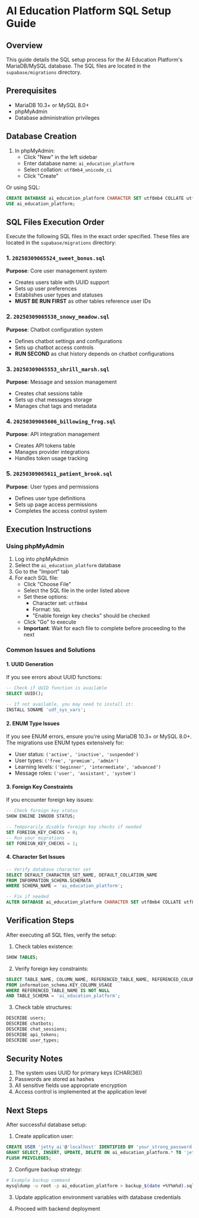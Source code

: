 # AI Education Platform SQL Setup Guide

## Overview

This guide details the SQL setup process for the AI Education Platform's MariaDB/MySQL database. The SQL files are located in the `supabase/migrations` directory.

## Prerequisites

- MariaDB 10.3+ or MySQL 8.0+
- phpMyAdmin
- Database administration privileges

## Database Creation

1. In phpMyAdmin:
   - Click "New" in the left sidebar
   - Enter database name: `ai_education_platform`
   - Select collation: `utf8mb4_unicode_ci`
   - Click "Create"

Or using SQL:
```sql
CREATE DATABASE ai_education_platform CHARACTER SET utf8mb4 COLLATE utf8mb4_unicode_ci;
USE ai_education_platform;
```

## SQL Files Execution Order

Execute the following SQL files in the exact order specified. These files are located in the `supabase/migrations` directory:

### 1. `20250309065524_sweet_bonus.sql`
**Purpose**: Core user management system
- Creates users table with UUID support
- Sets up user preferences
- Establishes user types and statuses
- **MUST BE RUN FIRST** as other tables reference user IDs

### 2. `20250309065538_snowy_meadow.sql`
**Purpose**: Chatbot configuration system
- Defines chatbot settings and configurations
- Sets up chatbot access controls
- **RUN SECOND** as chat history depends on chatbot configurations

### 3. `20250309065553_shrill_marsh.sql`
**Purpose**: Message and session management
- Creates chat sessions table
- Sets up chat messages storage
- Manages chat tags and metadata

### 4. `20250309065606_billowing_frog.sql`
**Purpose**: API integration management
- Creates API tokens table
- Manages provider integrations
- Handles token usage tracking

### 5. `20250309065611_patient_brook.sql`
**Purpose**: User types and permissions
- Defines user type definitions
- Sets up page access permissions
- Completes the access control system

## Execution Instructions

### Using phpMyAdmin

1. Log into phpMyAdmin
2. Select the `ai_education_platform` database
3. Go to the "Import" tab
4. For each SQL file:
   - Click "Choose File"
   - Select the SQL file in the order listed above
   - Set these options:
     - Character set: `utf8mb4`
     - Format: `SQL`
     - "Enable foreign key checks" should be checked
   - Click "Go" to execute
   - **Important**: Wait for each file to complete before proceeding to the next

### Common Issues and Solutions

#### 1. UUID Generation
If you see errors about UUID functions:
```sql
-- Check if UUID function is available
SELECT UUID();

-- If not available, you may need to install it:
INSTALL SONAME 'udf_sys_vars';
```

#### 2. ENUM Type Issues
If you see ENUM errors, ensure you're using MariaDB 10.3+ or MySQL 8.0+. The migrations use ENUM types extensively for:
- User status: `('active', 'inactive', 'suspended')`
- User types: `('free', 'premium', 'admin')`
- Learning levels: `('beginner', 'intermediate', 'advanced')`
- Message roles: `('user', 'assistant', 'system')`

#### 3. Foreign Key Constraints
If you encounter foreign key issues:
```sql
-- Check foreign key status
SHOW ENGINE INNODB STATUS;

-- Temporarily disable foreign key checks if needed
SET FOREIGN_KEY_CHECKS = 0;
-- Run your migrations
SET FOREIGN_KEY_CHECKS = 1;
```

#### 4. Character Set Issues
```sql
-- Verify database character set
SELECT DEFAULT_CHARACTER_SET_NAME, DEFAULT_COLLATION_NAME 
FROM INFORMATION_SCHEMA.SCHEMATA 
WHERE SCHEMA_NAME = 'ai_education_platform';

-- Fix if needed
ALTER DATABASE ai_education_platform CHARACTER SET utf8mb4 COLLATE utf8mb4_unicode_ci;
```

## Verification Steps

After executing all SQL files, verify the setup:

1. Check tables existence:
```sql
SHOW TABLES;
```

2. Verify foreign key constraints:
```sql
SELECT TABLE_NAME, COLUMN_NAME, REFERENCED_TABLE_NAME, REFERENCED_COLUMN_NAME
FROM information_schema.KEY_COLUMN_USAGE
WHERE REFERENCED_TABLE_NAME IS NOT NULL
AND TABLE_SCHEMA = 'ai_education_platform';
```

3. Check table structures:
```sql
DESCRIBE users;
DESCRIBE chatbots;
DESCRIBE chat_sessions;
DESCRIBE api_tokens;
DESCRIBE user_types;
```

## Security Notes

1. The system uses UUID for primary keys (CHAR(36))
2. Passwords are stored as hashes
3. All sensitive fields use appropriate encryption
4. Access control is implemented at the application level

## Next Steps

After successful database setup:

1. Create application user:
```sql
CREATE USER 'jetty_ai'@'localhost' IDENTIFIED BY 'your_strong_password';
GRANT SELECT, INSERT, UPDATE, DELETE ON ai_education_platform.* TO 'jetty_ai'@'localhost';
FLUSH PRIVILEGES;
```

2. Configure backup strategy:
```bash
# Example backup command
mysqldump -u root -p ai_education_platform > backup_$(date +%Y%m%d).sql
```

3. Update application environment variables with database credentials

4. Proceed with backend deployment